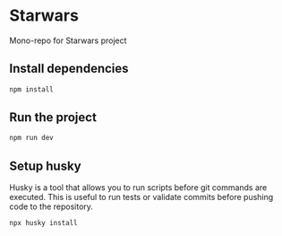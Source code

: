 # Starwars

Mono-repo for Starwars project

## Install dependencies

```bash
npm install
```

## Run the project

```bash
npm run dev
```

## Setup husky

Husky is a tool that allows you to run scripts before git commands are executed. This is useful to run tests or validate commits before pushing code to the repository.

```bash
npx husky install
```
